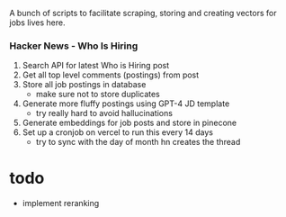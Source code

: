 A bunch of scripts to facilitate scraping, storing and creating vectors for jobs lives here.

### Hacker News - Who Is Hiring

1. Search API for latest Who is Hiring post
2. Get all top level comments (postings) from post
3. Store all job postings in database
   - make sure not to store duplicates
4. Generate more fluffy postings using GPT-4 JD template
   - try really hard to avoid hallucinations
5. Generate embeddings for job posts and store in pinecone
6. Set up a cronjob on vercel to run this every 14 days
   - try to sync with the day of month hn creates the thread

# todo

- implement reranking
